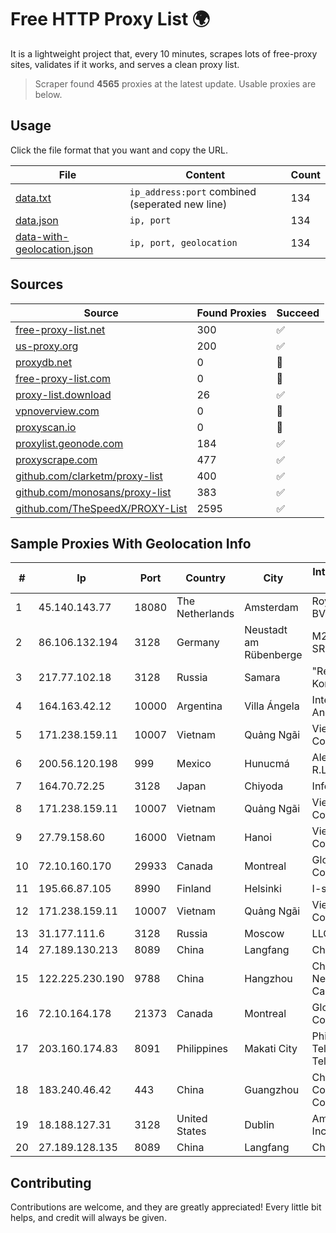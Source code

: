 
# Free HTTP Proxy List 🌍

It is a lightweight project that, every 10 minutes, scrapes lots of free-proxy sites, validates if it works, and serves a clean proxy list.


> Scraper found **4565** proxies at the latest update. Usable proxies are below.

## Usage

Click the file format that you want and copy the URL.


|File|Content|Count|
|----|-------|-----|
|[data.txt](https://raw.githubusercontent.com/themiralay/Proxy-List-World/master/data.txt)|`ip_address:port` combined (seperated new line)|134|
|[data.json](https://raw.githubusercontent.com/themiralay/Proxy-List-World/master/data.json)|`ip, port`|134|
|[data-with-geolocation.json](https://raw.githubusercontent.com/themiralay/Proxy-List-World/master/data-with-geolocation.json)|`ip, port, geolocation`|134|

## Sources

|Source|Found Proxies|Succeed|
|------|-------------|-------|
|[free-proxy-list.net](https://free-proxy-list.net)|300|✅|
|[us-proxy.org](https://www.us-proxy.org)|200|✅|
|[proxydb.net](http://proxydb.net)|0|🚫|
|[free-proxy-list.com](https://free-proxy-list.com/?page=&port=&type%5B%5D=http&type%5B%5D=https&up_time=0&search=Search)|0|🚫|
|[proxy-list.download](https://www.proxy-list.download/HTTP)|26|✅|
|[vpnoverview.com](https://vpnoverview.com/privacy/anonymous-browsing/free-proxy-servers)|0|🚫|
|[proxyscan.io](https://www.proxyscan.io)|0|🚫|
|[proxylist.geonode.com](https://proxylist.geonode.com/api/proxy-list?limit=300&page=1&sort_by=lastChecked&sort_type=desc&protocols=http,https)|184|✅|
|[proxyscrape.com](https://api.proxyscrape.com/v2/?request=displayproxies&protocol=http&timeout=10000&country=all&ssl=all&anonymity=all)|477|✅|
|[github.com/clarketm/proxy-list](https://raw.githubusercontent.com/clarketm/proxy-list/master/proxy-list-raw.txt)|400|✅|
|[github.com/monosans/proxy-list](https://raw.githubusercontent.com/monosans/proxy-list/main/proxies/http.txt)|383|✅|
|[github.com/TheSpeedX/PROXY-List](https://raw.githubusercontent.com/TheSpeedX/PROXY-List/master/http.txt)|2595|✅|


## Sample Proxies With Geolocation Info

|#|Ip|Port|Country|City|Internet Service Provider|
|-|--|----|-------|----|-------------------------|
|1|45.140.143.77|18080|The Netherlands|Amsterdam|RoyaleHosting BV|
|2|86.106.132.194|3128|Germany|Neustadt am Rübenberge|M247 Europe SRL|
|3|217.77.102.18|3128|Russia|Samara|"Region Svyaz Konsalt" LLC|
|4|164.163.42.12|10000|Argentina|Villa Ángela|Interret Villa Angela SRL|
|5|171.238.159.11|10007|Vietnam|Quảng Ngãi|Viettel Corporation|
|6|200.56.120.198|999|Mexico|Hunucmá|Alestra, S. de R.L. de C.V.|
|7|164.70.72.25|3128|Japan|Chiyoda|InfoSphere|
|8|171.238.159.11|10007|Vietnam|Quảng Ngãi|Viettel Corporation|
|9|27.79.158.60|16000|Vietnam|Hanoi|Viettel Corporation|
|10|72.10.160.170|29933|Canada|Montreal|GloboTech Communications|
|11|195.66.87.105|8990|Finland|Helsinki|I-servers LTD|
|12|171.238.159.11|10007|Vietnam|Quảng Ngãi|Viettel Corporation|
|13|31.177.111.6|3128|Russia|Moscow|LLC Smart Ape|
|14|27.189.130.213|8089|China|Langfang|Chinanet|
|15|122.225.230.190|9788|China|Hangzhou|China Telecom Next Generation Carrier Network|
|16|72.10.164.178|21373|Canada|Montreal|GloboTech Communications|
|17|203.160.174.83|8091|Philippines|Makati City|Philippine Telelgraph & Telephone|
|18|183.240.46.42|443|China|Guangzhou|China Mobile Communications Corporation|
|19|18.188.127.31|3128|United States|Dublin|Amazon.com, Inc.|
|20|27.189.128.135|8089|China|Langfang|Chinanet|



## Contributing

Contributions are welcome, and they are greatly appreciated! Every
little bit helps, and credit will always be given.

